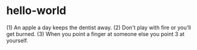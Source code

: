 # hello-world

(1) An apple a day keeps the dentist away.
(2) Don't play with fire or you'll get burned.
(3) When you point a finger at someone else you point 3 at yourself.
